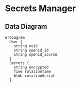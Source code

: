 # Secrets Manager

## Data Diagram
```mermaid
erDiagram
  User {
    string uuid
    string openid_id
    string openid_source
  }
  Secrets {
    string encrypted
    Time rotationTime
    blob rotationScript
  }
```